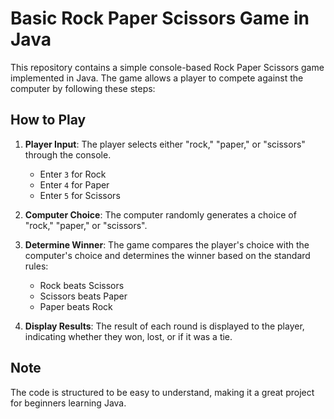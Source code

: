 # Basic Rock Paper Scissors Game in Java

This repository contains a simple console-based Rock Paper Scissors game implemented in Java. The game allows a player to compete against the computer by following these steps:

## How to Play

1. **Player Input**: The player selects either "rock," "paper," or "scissors" through the console.
   - Enter `3` for Rock
   - Enter `4` for Paper
   - Enter `5` for Scissors

2. **Computer Choice**: The computer randomly generates a choice of "rock," "paper," or "scissors".

3. **Determine Winner**: The game compares the player's choice with the computer's choice and determines the winner based on the standard rules:
   - Rock beats Scissors
   - Scissors beats Paper
   - Paper beats Rock

4. **Display Results**: The result of each round is displayed to the player, indicating whether they won, lost, or if it was a tie.

## Note
The code is structured to be easy to understand, making it a great project for beginners learning Java.

